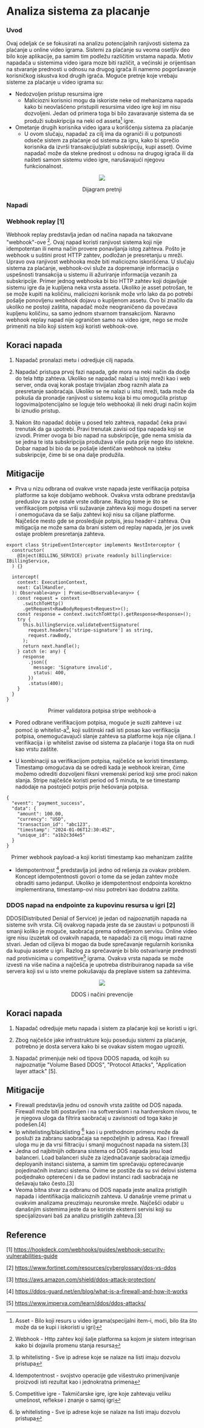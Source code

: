 # Analiza sistema za placanje

### Uvod

Ovaj odeljak će se fokusirati na analizu potencijalnih ranjivosti sistema za plaćanje u online video igrama. Sistemi za plaćanje su veoma osetljiv deo bilo koje aplikacije,
pa samim tim podležu različitim vrstama napada. Motiv napadača u sistemima video igara moze biti različit, a većinski je orijentisan na stvaranje prednosti u odnosu na drugog igrača ili namerno pogoršavanje korisničkog iskustva kod drugih igrača. 
Moguće pretnje koje vrebaju sisteme za plaćanje u video igrama su:
- Nedozvoljen pristup resursima igre
    - Maliciozni korisnici mogu da iskoriste neke od mehanizama napada kako bi neovlašćeno pristupili resursima video igre koji im nisu dozvoljeni.
    Jedan od primera toga bi bilo zavaravanje sistema da se produži subskripcija na neki od asseta[^1] igre.
- Ometanje drugih korisnika video igara u korišćenju sistema za plaćanje
    - U ovom slučaju, napadač za cilj ima da ograniči ili u potpunosti odseče sistem za plaćanje od sistema za igru, kako bi sprečio korisnika da izvrši transakciju(plati
    subskripciju, kupi asset). Ovime napadač može da stekne prednost u odnosu na drugog igrača ili da našteti samom sistemu video igre, narušavajući njegovu funkcionalnost.

<p align="center">
    <img src="https://github.com/JanosevicRa177/Game-security-research/blob/main/literatura/Naucni%20clanci/Online%20igre/Analiza%20pretnji%20kroz%20analizu%20sistema%20za%20placanje/Slike/ModelPretnji.png"/>
</p>
<p align="center">
    Dijagram pretnji
</p>

### Napadi

### Webhook replay [1]
Webhook replay predstavlja jedan od načina napada na takozvane "webhook"-ove [^2]. Ovaj napad koristi ranjivost sistema koji nije idempotentan ili nema način provere ponavljanja istog zahteva. Pošto je webhook u suštini prost HTTP zahtev, podložan je presretanju u mreži. Upravo ova ranjivost webhooka može biti maliciozno iskorišćena. U slučaju sistema za plaćanje, webhook-ovi služe za dopremanje informacija o uspešnosti transakcija u sistemu ili ažuriranje informacija vezanih za subskripcije.
Primer jednog webhooka bi bio HTTP zahtev koji dojavljuje sistemu igre da je kupljena neka vrsta asseta. Ukoliko je asset potrošan, te se može kupiti na količinu, maliciozni korisnik može vrlo lako da po potrebi pošalje ponovljenu webhook dojavu o kupljenom assetu. Ovo bi značilo da ukoliko ne postoji zaštita, napadač može neograničeno da povećava kupljenu količinu, sa samo jednom stvarnom transakcijom. Naravno webhook replay napad nije ograničen samo na video igre, nego se može primeniti na bilo koji sistem koji koristi webhook-ove. 

## Koraci napada
1. Napadač pronalazi metu i odredjuje cilj napada.

2. Napadač pristupa prvoj fazi napada, gde mora na neki način da dodje do tela http zahteva. Ukoliko se napadač nalazi u istoj mreži kao i web server, onda ovaj korak postaje trivijalan zbog raznih alata za presretanje saobraćaja. Ukoliko se ne nalazi u istoj mreži, tada može da pokuša da pronadje ranjivost u sistemu koja bi mu omogućila pristup logovima(potencijalno se loguje telo webhooka) ili neki drugi način kojim bi iznudio pristup.

3. Nakon što napadač dobije u posed telo zahteva, napadač čeka pravi trenutak da ga upotrebi. Pravi trenutak zavisi od tipa napada koji se izvodi. Primer ovoga bi bio napad na subskripcije, gde nema smisla da se jedna te ista subskripcija produžava više puta prije nego što istekne. Dobar napad bi bio da se pošalje identičan webhook na isteku subskripcije, čime bi se ona dalje produžila.
  

## Mitigacije
- Prva u nizu odbrana od ovakve vrste napada jeste verifikacija potpisa platforme sa koje dobijamo webhook. Ovakva vrsta odbrane predstavlja preduslov za sve ostale vrste odbrane. Razlog tome je što se verifikacijom potpisa vrši sužavanje zahteva koji mogu dospeti na server i onemogućava da se šalju zahtevi koji nisu sa ciljane platforme.
Najčešće mesto gde se prosledjuje potpis, jesu header-i zahteva. Ova mitigacija ne može sama da brani sistem od replay napada, jer jos uvek ostaje problem presretanja zahteva.

```
export class StripeEventInterceptor implements NestInterceptor {
  constructor(
    @Inject(BILLING_SERVICE) private readonly billingService: IBillingService,
  ) {}

  intercept(
    context: ExecutionContext,
    next: CallHandler,
  ): Observable<any> | Promise<Observable<any>> {
    const request = context
      .switchToHttp()
      .getRequest<RawBodyRequest<Request>>();
    const response = context.switchToHttp().getResponse<Response>();
    try {
      this.billingService.validateEventSignature(
        request.headers['stripe-signature'] as string,
        request.rawBody,
      );
      return next.handle();
    } catch (e: any) {
      response
        .json({
          message: 'Signature invalid',
          status: 400,
        })
        .status(400);
    }
  }
}
```
<p align="center">Primer validatora potpisa stripe webhook-a</p>

- Pored odbrane verifikacijom potpisa, moguće je suziti zahteve i uz pomoć ip whitelist-a[^4], koji suštinski radi isti posao kao verifikacija potpisa, onemogućavajući slanje zahteva sa platforme koja nije ciljana. I verifikacija i ip whitelist zavise od sistema za plaćanje i toga šta on nudi kao vrstu zaštite.

- U kombinaciji sa verifikacijom potpisa, najčešće se koristi timestamp. Timestamp omogućava da se odredi kada je webhook kreiran, čime možemo odrediti dozvoljeni fiksni vremenski period koji sme proći nakon slanja. Stripe najčešće koristi period od 5 minuta, te se timestamp nadodaje na postojeći potpis prije hešovanja potpisa.

```
{
  "event": "payment_success",
  "data": {
    "amount": 100.00,
    "currency": "USD",
    "transaction_id": "abc123",
    "timestamp": "2024-01-06T12:30:45Z",
    "unique_id": "a1b2c3d4e5"
  }
}
```
<p align="center">Primer webhook payload-a koji koristi timestamp kao mehanizam zaštite</p>

- Idempotentnost [^3] predstavlja još jedno od rešenja za ovakav problem. Koncept idempotentnosti govori o tome da se jedan zahtev može obraditi samo jedanput. Ukoliko je idempotentnost endpointa korektno implementirana, timestamp-ovi nisu potrebni kao dodatna zaštita. 

### DDOS napad na endpointe za kupovinu resursa u igri [2]
DDOS(Distributed Denial of Service) je jedan od najpoznatijih napada na sisteme svih vrsta. Cilj ovakvog napada jeste da se zaustavi u potpunosti ili smanji koliko je moguće, saobraćaj prema odredjenom servisu. Online video igre nisu izuzetak od ovakvih napada, te napadači za cilj mogu imati razne stvari. Jedan od ciljeva bi mogao da bude sprečavanje regularnih korisnika da kupuju assete u igri. Razlog za sprečavanje bi bilo ostvarivanje prednosti nad protivnicima u competitive[^6] igrama. Ovakva vrsta napada se može izvesti na više načina a najčešća je upotreba distribuiranog napada sa više servera koji svi u isto vreme pokušavaju da preplave sistem sa zahtevima. 

<p align="center">
    <img src="https://github.com/JanosevicRa177/Game-security-research/blob/main/literatura/Naucni%20clanci/Online%20igre/Analiza%20pretnji%20kroz%20analizu%20sistema%20za%20placanje/Slike/DDOS_Napad.png"/>
</p>
<p align="center">
    DDOS i načini prevencije
</p>

## Koraci napada

1. Napadač odredjuje metu napada i sistem za plaćanje koji se koristi u igri.

2. Zbog najčešće jake infrastrukture koju poseduju sistemi za plaćanje, potrebno je dosta servera kako bi se ovakav sistem mogao ugroziti. 

3. Napadač primenjuje neki od tipova DDOS napada, od kojih su najpoznatije "Volume Based DDOS", "Protocol Attacks", "Application layer attack" [5].

## Mitigacije 
- Firewall predstavlja jednu od osnovih vrsta zaštite od DOS napada. Firewall može biti postavljen i na softverskom i na hardverskom nivou, te je njegova uloga da filtrira saobraćaj u zavisnosti od toga kako je podešen.[4]
- Ip whitelisting/blacklisting [^4] kao i u prethodnom primeru može da posluži za zabranu saobraćaja sa nepoželjnih ip adresa. Kao i firewall uloga mu je da vrsi filtraciju i smanji mogućnost napada na sistem.[3]
- Jedna od najbitnijih odbrana sistema od DOS napada jesu load balanceri. Load balanceri služe za izjednačavanje saobraćaja izmedju deployanih instanci sistema, a samim tim sprečavaju opterećavanje pojedinačnih instanci sistema. Ovime se postiže da su svi delovi sistema podjednako opterećeni i da se padovi instanci radi saobraćaja ne dešavaju tako često.[3]
- Veoma bitna stvar za odbranu od DOS napada jeste analiza pristiglih napada i identifikacija malicioznih zahteva. U današnje vreme primat u ovakvim analizama preuzimaju neuronske mreže. Najčešći odabir u današnjim sistemima jeste da se koriste eksterni servisi koji su specijalizovani baš za analizu pristiglih zahteva.[3]


## Reference
[1] https://hookdeck.com/webhooks/guides/webhook-security-vulnerabilities-guide

[2] https://www.fortinet.com/resources/cyberglossary/dos-vs-ddos

[3] https://aws.amazon.com/shield/ddos-attack-protection/

[4] https://ddos-guard.net/en/blog/what-is-a-firewall-and-how-it-works

[5] https://www.imperva.com/learn/ddos/ddos-attacks/

[^1]: Asset - Bilo koji resurs u video igrama(specijalni item-i, moći, bilo šta što može da se kupi i iskoristi u igri)

[^2]: Webhook - Http zahtev koji šalje platforma sa kojom je sistem integrisan kako bi dojavila promenu stanja resursa

[^3]: Idempotentnost - svojstvo operacije gde višestruko primenjivanje proizvodi isti rezultat kao i jednokratna primena

[^4]: Ip whitelisting - Sve ip adrese koje se nalaze na listi imaju dozvolu pristupa

[^5]: Ip blacklisting - Sve ip adrese koje se nalaze na listi nemaju dozvolu pristupa

[^6]: Competitive igre - Takmičarske igre, igre koje zahtevaju veliku umešnost, reflekse i znanje o samoj igri